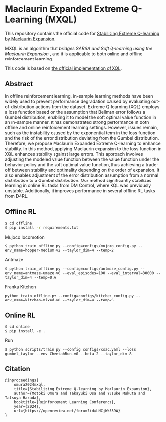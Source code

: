 # Maclaurin Expanded Extreme Q-Learning (MXQL)

This repository contains the official code for [Stabilizing Extreme Q-learning by Maclaurin Expansion](https://arxiv.org/pdf/2406.04896).

MXQL is an algorithm that *bridges SARSA and Soft Q-learning using the Maclaurin Expansion* , and it is applicable to both online and offline reinforcement learning.


This code is based on [the official implementation of XQL](https://github.com/Div99/XQL).


## Abstract
In offline reinforcement learning, in-sample learning methods have been widely used to prevent performance degradation caused by evaluating out-of-distribution actions from the dataset. Extreme Q-learning (XQL) employs a loss function based on the assumption that Bellman error follows a Gumbel distribution, enabling it to model the soft optimal value function in an in-sample manner. It has demonstrated strong performance in both offline and online reinforcement learning settings. However, issues remain, such as the instability caused by the exponential term in the loss function and the risk of the error distribution deviating from the Gumbel distribution. Therefore, we propose Maclaurin Expanded Extreme Q-learning to enhance stability. In this method, applying Maclaurin expansion to the loss function in XQL enhances stability against large errors. This approach involves adjusting the modeled value function between the value function under the behavior policy and the soft optimal value function, thus achieving a trade-off between stability and optimality depending on the order of expansion. It also enables adjustment of the error distribution assumption from a normal distribution to a Gumbel distribution. Our method significantly stabilizes learning in online RL tasks from DM Control, where XQL was previously unstable. Additionally, it improves performance in several offline RL tasks from D4RL.



## Offline RL
```.sh
$ cd offline
$ pip install -r requirements.txt
```

Mujoco locomotion
```
$ python train_offline.py --config=configs/mujoco_config.py --env_name=hopper-medium-v2 --taylor_dim=4 --temp=2
```

Antmaze
```
$ python train_offline.py --config=configs/antmaze_config.py --env_name=antmaze-umaze-v0 --eval_episodes=100 --eval_interval=30000 --taylor_dim=4 --temp=0.6
```

Franka Kitchen
```
python train_offline.py --config=configs/kitchen_config.py --env_name=kitchen-mixed-v0 --taylor_dim=4 --temp=5 
```

## Online RL
```
$ cd online
$ pip install -e .
```

Run
```
$ python scripts/train.py --config configs/xsac.yaml --loss gumbel_taylor --env CheetahRun-v0 --beta 2 --taylor_dim 8
```


## Citation
```
@inproceedings{
	omura2024mxql,
	title={Stabilizing Extreme Q-learning by Maclaurin Expansion},
	author={Motoki Omura and Takayuki Osa and Yusuke Mukuta and Tatsuya Harada},
	booktitle={Reinforcement Learning Conference},
	year={2024},
	url={https://openreview.net/forum?id=LNCjWk859A}
}
```
